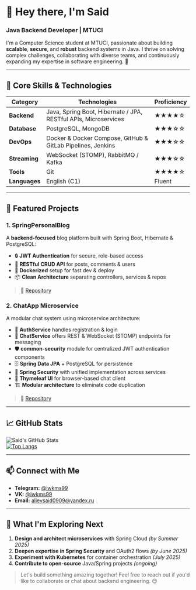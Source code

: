 # 👋 Hey there, I'm Said

### Java Backend Developer | MTUCI

I'm a Computer Science student at MTUCI, passionate about building **scalable**, **secure**, and **robust** backend systems in Java. I thrive on solving complex challenges, collaborating with diverse teams, and continuously expanding my expertise in software engineering. 🚀

---

## 🔧 Core Skills & Technologies

| Category      | Technologies                                                    | Proficiency |
| ------------- | --------------------------------------------------------------- | ----------- |
| **Backend**   | Java, Spring Boot, Hibernate / JPA, RESTful APIs, Microservices | ★★★★☆       |
| **Database**  | PostgreSQL, MongoDB                                             | ★★★☆☆       |
| **DevOps**    | Docker & Docker Compose, GitHub & GitLab Pipelines, Jenkins     | ★★★☆☆       |
| **Streaming** | WebSocket (STOMP), RabbitMQ / Kafka                             | ★★★☆☆       |
| **Tools**     | Git                                                             | ★★★★☆       |
| **Languages** | English (C1)                                                    | Fluent      |

---

## 🌟 Featured Projects

### 1. SpringPersonalBlog  
A **backend-focused** blog platform built with Spring Boot, Hibernate & PostgreSQL:  
* 🔒 **JWT Authentication** for secure, role-based access  
* 📄 **RESTful CRUD API** for posts, comments & users  
* 🐳 **Dockerized** setup for fast dev & deploy  
* 📦 **Clean Architecture** separating controllers, services & repos  
> 🔗 [Repository](https://github.com/iwkms99/SpringPersonalBlog)

### 2. ChatApp Microservice  
A modular chat system using microservice architecture:  
* 🔑 **AuthService** handles registration & login  
* 💬 **ChatService** offers REST & WebSocket (STOMP) endpoints for messaging  
* 🛡️ **common-security** module for centralized JWT authentication components  
* 🗄️ **Spring Data JPA** + PostgreSQL for persistence  
* 🔐 **Spring Security** with unified implementation across services  
* 🎨 **Thymeleaf UI** for browser-based chat client  
* 🏗️ **Modular architecture** to eliminate code duplication  
> 🔗 [Repository](https://github.com/iwkms99/ChatService)

---

## 📈 GitHub Stats

![Said's GitHub Stats](https://github-profile-summary-cards.vercel.app/api/cards/profile-details?username=iwkms99&theme=radical)  
[![Top Langs](https://github-readme-stats.vercel.app/api/top-langs/?username=iwkms99&layout=compact&theme=radical)](https://github.com/anuraghazra/github-readme-stats)

---

## 📫 Connect with Me

- **Telegram:** [@iwkms99](https://t.me/iwkms99)  
- **VK:** [@iwkms99](https://vk.com/iwkms99)  
- **Email:** [alievsaid0909@yandex.ru](mailto:alievsaid0909@yandex.ru)  

---

## 🚀 What I'm Exploring Next

1. **Design and architect microservices** with Spring Cloud *(by Summer 2025)*  
2. **Deepen expertise in Spring Security** and OAuth2 flows *(by June 2025)*  
3. **Experiment with Kubernetes** for container orchestration *(July 2025)*  
4. **Contribute to open-source** Java/Spring projects *(ongoing)*  

> Let's build something amazing together! Feel free to reach out if you'd like to collaborate or chat about backend engineering. 😊  
